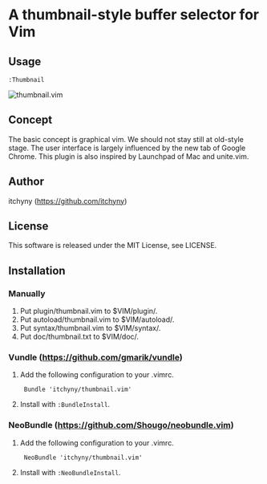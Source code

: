 # A thumbnail-style buffer selector for Vim
## Usage

    :Thumbnail

![thumbnail.vim](https://raw.github.com/wiki/itchyny/thumbnail.vim/image/image.png)

## Concept
The basic concept is graphical vim.
We should not stay still at old-style stage.
The user interface is largely influenced by the new tab of Google Chrome.
This plugin is also inspired by Launchpad of Mac and unite.vim.

## Author
itchyny (https://github.com/itchyny)

## License
This software is released under the MIT License, see LICENSE.

## Installation
### Manually
1. Put plugin/thumbnail.vim to $VIM/plugin/.
2. Put autoload/thumbnail.vim to $VIM/autoload/.
3. Put syntax/thumbnail.vim to $VIM/syntax/.
4. Put doc/thumbnail.txt to $VIM/doc/.

### Vundle (https://github.com/gmarik/vundle)
1. Add the following configuration to your .vimrc.

        Bundle 'itchyny/thumbnail.vim'

2. Install with `:BundleInstall`.

### NeoBundle (https://github.com/Shougo/neobundle.vim)
1. Add the following configuration to your .vimrc.

        NeoBundle 'itchyny/thumbnail.vim'

2. Install with `:NeoBundleInstall`.

